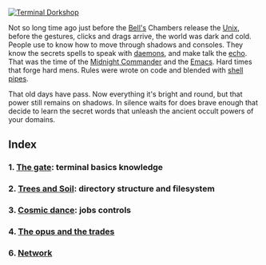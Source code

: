 [![Terminal Dorkshop](https://raw.github.com/patriciogonzalezvivo/Terminal/master/images/terminal01.png)](http://patriciogonzalezvivo.com/)

Not so long time ago just before the [Bell's](http://www.bell-labs.com/history/unix/tutorial.html) Chambers release the [Unix](http://en.wikipedia.org/wiki/Unix), before the gestures, clicks and drags arrive, the world was dark and cold. People use to know how to move through shadows and consoles. They know the secrets spells to speak with [daemons](http://en.wikipedia.org/wiki/Daemon_computing), and make talk the [echo](http://en.wikipedia.org/wiki/Echo_command). That was the time of the [Midnight Commander](http://en.wikipedia.org/wiki/Midnight_Commander) and the [Emacs](http://en.wikipedia.org/wiki/Emacs). Hard times that forge hard mens. Rules were wrote on code and blended with [shell pipes](http://www.dsj.net/compedge/shellbasics1.html).

That old days have pass. Now everything it's bright and round, but that power still remains on shadows. In silence waits for does brave enough that decide to learn the secret words that unleash the ancient occult powers of your domains.

## Index

### 1. [The gate](https://github.com/patriciogonzalezvivo/Terminal/blob/master/chap01.md): terminal basics knowledge

### 2. [Trees and Soil](https://github.com/patriciogonzalezvivo/Terminal/blob/master/chap02.md): directory structure and filesystem

### 3. [Cosmic dance](https://github.com/patriciogonzalezvivo/Terminal/blob/master/chap03.md): jobs controls

### 4. [The opus and the trades](https://github.com/patriciogonzalezvivo/Terminal/blob/master/chap04.md)

### 6. [Network](https://github.com/patriciogonzalezvivo/Terminal/blob/master/chap05.md)

